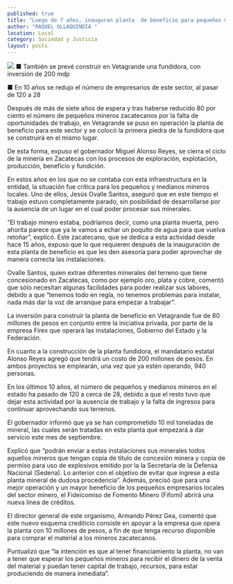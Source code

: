 ```yaml
---
published: true
title: "Luego de 7 años, inauguran planta  de beneficio para pequeños mineros"
author: "RAQUEL OLLAQUINDIA "
location: Local
category: Sociedad y Justicia
layout: posts
---
```


![](http://i.imgur.com/uyD88LKm.jpg)
■ También se prevé construir en Vetagrande una fundidora, con inversión de 200 mdp 

■ En 10 años se redujo el número de empresarios de este sector, al pasar de 120 a 28 

Después de más de siete años de espera y tras haberse reducido 80 por ciento el número de pequeños mineros zacatecanos por la falta de oportunidades de trabajo, en Vetagrande se puso en operación la planta de beneficio para este sector y se colocó la primera piedra de la fundidora que se construirá en el mismo lugar.

De esta forma, expuso el gobernador Miguel Alonso Reyes, se cierra el ciclo de la minería en Zacatecas con los procesos de exploración, explotación, producción, beneficio y fundición.

En estos años en los que no se contaba con esta infraestructura en la entidad, la situación fue crítica para los pequeños y medianos mineros locales. Uno de ellos, Jesús Ovalle Santos, aseguró que en este tiempo el trabajo estuvo completamente parado, sin posibilidad de desarrollarse por la ausencia de un lugar en el cual poder procesar sus minerales.

“El trabajo minero estaba, podríamos decir, como una planta muerta, pero ahorita parece que ya le vamos a echar un poquito de agua para que vuelva retoñar”, explicó.
Este zacatecano, que se dedica a esta actividad desde hace 15 años, expuso que lo que requieren después de la inauguración de esta planta de beneficio es que les den asesoría para poder aprovechar de manera correcta las instalaciones.

Ovalle Santos, quien extrae diferentes minerales del terreno que tiene concesionado en Zacatecas, como por ejemplo oro, plata y cobre, comentó que sólo necesitan algunas facilidades para poder realizar sus labores, debido a que “tenemos todo en regla, no tenemos problemas para instalar, nada más dar la voz de arranque para empezar a trabajar”.

La inversión para construir la planta de beneficio en Vetagrande fue de 80 millones de pesos en conjunto entre la iniciativa privada, por parte de la empresa Firex que operará las instalaciones, Gobierno del Estado y la Federación.

En cuanto a la construcción de la planta fundidora, el mandatario estatal Alonso Reyes agregó que tendrá un costo de 200 millones de pesos. En ambos proyectos se emplearán, una vez que ya estén operando, 940 personas.

En los últimos 10 años, el número de pequeños y medianos mineros en el estado ha pasado de 120 a cerca de 28, debido a que el resto tuvo que dejar esta actividad por la ausencia de trabajo y la falta de ingresos para continuar aprovechando sus terrenos.

El gobernador informó que ya se han comprometido 10 mil toneladas de mineral, las cuales serán tratadas en esta planta que empezará a dar servicio este mes de septiembre.

Explicó que “podrán enviar a estas instalaciones sus minerales todos aquellos mineros que tengan copia de título de concesión minera y copia de permiso para uso de explosivos emitido por la la Secretaría de la Defensa Nacional (Sedena). Lo anterior con el objetivo de evitar que ingrese a esta planta mineral de dudosa procedencia”.
Además, precisó que para una mejor operación y un mayor beneficio de los pequeños empresarios locales del sector minero, el Fideicomiso de Fomento Minero (Fifomi) abrirá una nueva línea de créditos.

El director general de este organismo, Armando Pérez Gea, comentó que este nuevo esquema crediticio consiste en apoyar a la empresa que opera la planta con 10 millones de pesos, a fin de que tenga recurso disponible para comprar el material a los mineros zacatecanos.

Puntualizó que “la intención es que al tener financiamiento la planta, no van a tener que esperar los pequeños mineros para recibir el dinero de la venta del material y puedan tener capital de trabajo, recursos, para estar produciendo de manera inmediata”.
